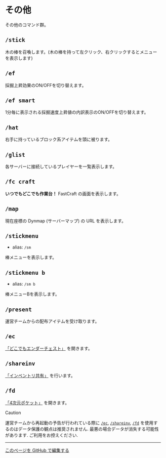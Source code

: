 # その他

その他のコマンド群。

## `/stick`

木の棒を召喚します。(木の棒を持って左クリック、右クリックするとメニューを表示します)

## `/ef`

採掘上昇効果のON/OFFを切り替えます。

## `/ef smart`

1分毎に表示される採掘速度上昇値の内訳表示のON/OFFを切り替えます。

## `/hat`

右手に持っているブロック系アイテムを頭に被ります。

## `/glist`

各サーバーに接続しているプレイヤーを一覧表示します。

## `/fc craft`

**いつでもどこでも作業台！** FastCraft の画面を表示します。

## `/map`

現在座標の Dynmap (サーバーマップ) の URL を表示します。

## `/stickmenu`

- alias: `/sm`

棒メニューを表示します。

## `/stickmenu b`

- alias: `/sm b`

棒メニューBを表示します。

## `/present`

運営チームからの配布アイテムを受け取ります。

## `/ec`

[「どこでもエンダーチェスト」][other-function] を開きます。

## `/shareinv`

[「インベントリ共有」][other-function] を行います。

## `/fd`

[​「4次元ポケット」][other-function] を開きます。

> [!CAUTION]
>
> 運営チームから再起動の予告が行われている際に [`/ec`](#ec), [`/shareinv`](#shareinv), [`/fd`](#fd) を使用するのはデータ保護の観点は推奨されません. 最悪の場合データが消失する可能性があります. ご利用をお控えください.

[other-function]: https://www.seichi.network/otherfuncs

----

[このページを GitHub で編集する](https://github.com/GiganticMinecraft/CommandReference/edit/main/src/player/other.md)
